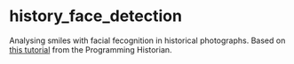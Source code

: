 # history_face_detection
Analysing smiles with facial fecognition in historical photographs. Based on [this tutorial](https://programminghistorian.org/en/lessons/facial-recognition-ai-python) from the Programming Historian.